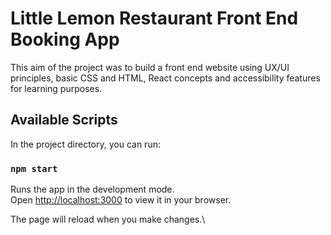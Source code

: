 # Little Lemon Restaurant Front End Booking App

This aim of the project was to build a front end website using UX/UI principles,
basic CSS and HTML, React concepts and accessibility features for learning purposes.

## Available Scripts

In the project directory, you can run:

### `npm start`

Runs the app in the development mode.\
Open [http://localhost:3000](http://localhost:3000) to view it in your browser.

The page will reload when you make changes.\

